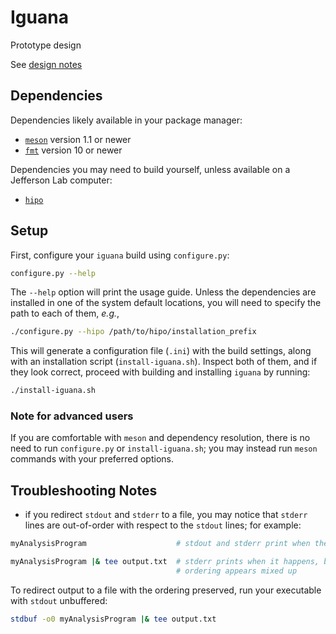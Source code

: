 # Iguana

Prototype design

See [design notes](doc/design.md)

## Dependencies

Dependencies likely available in your package manager:
- [`meson`](https://mesonbuild.com/) version 1.1 or newer
- [`fmt`](https://github.com/fmtlib/fmt) version 10 or newer

Dependencies you may need to build yourself, unless available on a Jefferson Lab computer:
- [`hipo`](https://github.com/gavalian/hipo)

## Setup
First, configure your `iguana` build using `configure.py`:
```bash
configure.py --help
```
The `--help` option will print the usage guide.
Unless the dependencies are installed in one of the system default locations, you will need to specify the path to each of them, _e.g._,
```bash
./configure.py --hipo /path/to/hipo/installation_prefix
```
This will generate a configuration file (`.ini`) with the build settings, along with an installation script (`install-iguana.sh`).
Inspect both of them, and if they look correct, proceed with building and installing `iguana` by running:
```bash
./install-iguana.sh
```

### Note for advanced users
If you are comfortable with `meson` and dependency resolution, there is no need to run `configure.py` or `install-iguana.sh`; you may instead run `meson` commands with your preferred options.

## Troubleshooting Notes

- if you redirect `stdout` and `stderr` to a file, you may notice that `stderr` lines are out-of-order with respect to the `stdout` lines; for example:
```bash
myAnalysisProgram                    # stdout and stderr print when they happen; ordering appears correct

myAnalysisProgram |& tee output.txt  # stderr prints when it happens, but stdout only prints when its buffer is full;
                                     # ordering appears mixed up
```
To redirect output to a file with the ordering preserved, run your executable with `stdout` unbuffered:
```bash
stdbuf -o0 myAnalysisProgram |& tee output.txt
```
